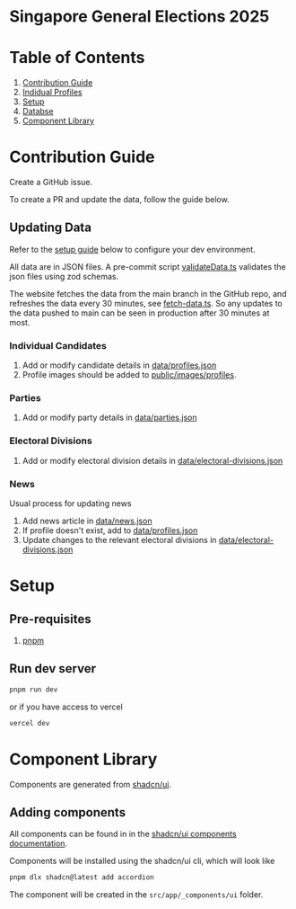 # Singapore General Elections 2025

# Table of Contents

1. [Contribution Guide](#contribution-guide)
1. [Indidual Profiles](#individual-profiles)
1. [Setup](#setup)
1. [Databse](#database)
1. [Component Library](#component-library)

# Contribution Guide

Create a GitHub issue.

To create a PR and update the data, follow the guide below.

## Updating Data

Refer to the [setup guide](#setup) below to configure your dev environment.

All data are in JSON files. A pre-commit script [validateData.ts](src/scripts/validate-data.ts) validates the json files using zod schemas.

The website fetches the data from the main branch in the GitHub repo, and refreshes the data every 30 minutes, see [fetch-data.ts](src/app/actions/fetch-data.ts). So any updates to the data pushed to main can be seen in production after 30 minutes at most.

### Individual Candidates

1. Add or modify candidate details in [data/profiles.json](data/profiles.json)
1. Profile images should be added to [public/images/profiles](public/images/profiles/).

### Parties

1. Add or modify party details in [data/parties.json](data/parties.json)

### Electoral Divisions

1. Add or modify electoral division details in [data/electoral-divisions.json](data/electoral-divisions.json)

### News

Usual process for updating news

1. Add news article in [data/news.json](data/news.json)
1. If profile doesn't exist, add to [data/profiles.json](data/profiles.json)
2. Update changes to the relevant electoral divisions in [data/electoral-divisions.json](data/electoral-divisions.json)

# Setup

## Pre-requisites

1. [pnpm](https://pnpm.io/)

## Run dev server

```sh
pnpm run dev
```

or if you have access to vercel

```sh
vercel dev
```

# Component Library

Components are generated from [shadcn/ui](https://ui.shadcn.com/).

## Adding components

All components can be found in in the [shadcn/ui components documentation](https://ui.shadcn.com/docs/components/accordion).

Components will be installed using the shadcn/ui cli, which will look like

```sh
pnpm dlx shadcn@latest add accordion
```

The component will be created in the `src/app/_components/ui` folder.
